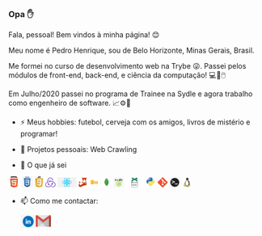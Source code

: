 ### Opa ✋

Fala, pessoal! Bem vindos à minha página! :blush:

Meu nome é Pedro Henrique, sou de Belo Horizonte, Minas Gerais, Brasil.

Me formei no curso de desenvolvimento web na Trybe :stuck_out_tongue_winking_eye:. Passei pelos módulos de front-end, back-end, e ciência da computação! 💻💾🖱️

Em Julho/2020 passei no programa de Trainee na Sydle e agora trabalho como engenheiro de software. 📈⚙️🔗

- ⚡ Meus hobbies: futebol, cerveja com os amigos, livros de mistério e programar!

- 🌱 Projetos pessoais: Web Crawling

- 🔎 O que já sei

<code><img height="22" src="https://raw.githubusercontent.com/PHTF92/PHTF92/master/images/html.png"></code>
<code><img height="22" src="https://raw.githubusercontent.com/PHTF92/PHTF92/master/images/css.jpeg"></code>
<code><img height="22" src="https://raw.githubusercontent.com/PHTF92/PHTF92/master/images/js.png"></code>
<code><img height="20" src="https://raw.githubusercontent.com/PHTF92/PHTF92/master/images/redux.png"></code>
<code><img height="20" src="https://raw.githubusercontent.com/PHTF92/PHTF92/master/images/react.png"></code>
<code><img height="20" src="https://raw.githubusercontent.com/PHTF92/PHTF92/master/images/jest.png"></code>
<code><img height="20" src="https://raw.githubusercontent.com/PHTF92/PHTF92/master/images/sql.png"></code>
<code><img height="20" src="https://raw.githubusercontent.com/PHTF92/PHTF92/master/images/mongo.jpeg"></code>
<code><img height="20" src="https://raw.githubusercontent.com/PHTF92/PHTF92/master/images/node.jpeg"></code>
<code><img height="20" src="https://raw.githubusercontent.com/PHTF92/PHTF92/master/images/pup.png"></code>
<code><img height="20" src="https://raw.githubusercontent.com/PHTF92/PHTF92/master/images/python.jpeg"></code>
<code><img height="20" src="https://raw.githubusercontent.com/PHTF92/PHTF92/master/images/git.png"></code>
<code><img height="20" src="https://raw.githubusercontent.com/PHTF92/PHTF92/master/images/terminal.png"></code>
<code><img height="20" src="https://raw.githubusercontent.com/PHTF92/PHTF92/master/images/linux.png"></code>



- 📫 Como me contactar:

  <a href="https://www.linkedin.com/in/pedro-henrique-tofani-ferreira/">
    <img align="left" alt="PedroLinkedIn" width="30px" src="https://raw.githubusercontent.com/PHTF92/PHTF92/master/images/linkedIn.png" />
  </a>
  <a href="mailto:ph.tofani@gmail.com">
    <img align="left" alt="PedroGmail" width="30px" src="https://raw.githubusercontent.com/PHTF92/PHTF92/master/images/gmail.png" />
  </a>
